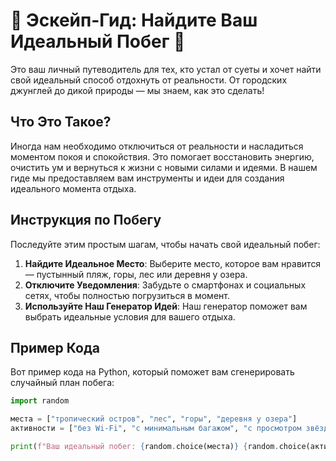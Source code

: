 # 🌟 Эскейп-Гид: Найдите Ваш Идеальный Побег 🌟

Это ваш личный путеводитель для тех, кто устал от суеты и хочет найти свой идеальный способ отдохнуть от реальности. От городских джунглей до дикой природы — мы знаем, как это сделать!

## Что Это Такое?

Иногда нам необходимо отключиться от реальности и насладиться моментом покоя и спокойствия. Это помогает восстановить энергию, очистить ум и вернуться к жизни с новыми силами и идеями. В нашем гиде мы предоставляем вам инструменты и идеи для создания идеального момента отдыха.

## Инструкция по Побегу

Последуйте этим простым шагам, чтобы начать свой идеальный побег:

1. **Найдите Идеальное Место**: Выберите место, которое вам нравится — пустынный пляж, горы, лес или деревня у озера.
2. **Отключите Уведомления**: Забудьте о смартфонах и социальных сетях, чтобы полностью погрузиться в момент.
3. **Используйте Наш Генератор Идей**: Наш генератор поможет вам выбрать идеальные условия для вашего отдыха.

## Пример Кода

Вот пример кода на Python, который поможет вам сгенерировать случайный план побега:

```python
import random

места = ["тропический остров", "лес", "горы", "деревня у озера"]
активности = ["без Wi-Fi", "с минимальным багажом", "с просмотром звёзд"]

print(f"Ваш идеальный побег: {random.choice(места)} {random.choice(активности)}")
